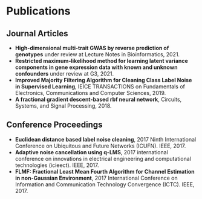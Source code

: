 # Publications
## Journal Articles
- **High-dimensional multi-trait GWAS by reverse prediction of genotypes** under review at Lecture Notes in Bioinformatics, 2021.
- **Restricted maximum-likelihood method for learning latent variance components in gene expression data with known and unknown confounders** under review at G3, 2021.
- **Improved Majority Filtering Algorithm for Cleaning Class Label Noise in Supervised Learning**, IEICE TRANSACTIONS on Fundamentals of Electronics, Communications and Computer Sciences, 2019.
- **A fractional gradient descent-based rbf neural network**, Circuits, Systems, and Signal Processing, 2018.

## Conference Proceedings
- **Euclidean distance based label noise cleaning**, 2017 Ninth International Conference on Ubiquitous and Future Networks (ICUFN). IEEE, 2017.
- **Adaptive noise cancellation using q-LMS**, 2017 international conference on innovations in electrical engineering and computational technologies (icieect). IEEE, 2017.
- **FLMF: Fractional Least Mean Fourth Algorithm for Channel Estimation in non-Gaussian Environment**, 2017 International Conference on Information and Communication Technology Convergence (ICTC). IEEE, 2017.
<br>
